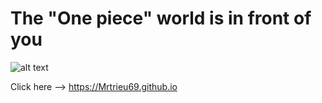 <h1>The "One piece" world is in front of you</h1>


![alt text](https://www.kindpng.com/picc/m/37-375359_one-piece-logo-hd-wallpapers-free-for-desktops.png)

Click here --> https://Mrtrieu69.github.io
